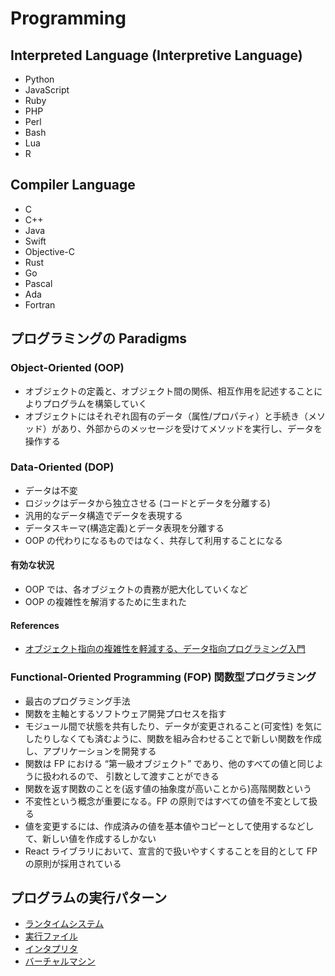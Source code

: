 # Programming

## Interpreted Language (Interpretive Language)

- Python
- JavaScript
- Ruby
- PHP
- Perl
- Bash
- Lua
- R

## Compiler Language

- C
- C++
- Java
- Swift
- Objective-C
- Rust
- Go
- Pascal
- Ada
- Fortran

## プログラミングの Paradigms

### Object-Oriented (OOP)

- オブジェクトの定義と、オブジェクト間の関係、相互作用を記述することによりプログラムを構築していく
- オブジェクトにはそれぞれ固有のデータ（属性/プロパティ）と手続き（メソッド）があり、外部からのメッセージを受けてメソッドを実行し、データを操作する

### Data-Oriented (DOP)

- データは不変
- ロジックはデータから独立させる (コードとデータを分離する)
- 汎用的なデータ構造でデータを表現する
- データスキーマ(構造定義)とデータ表現を分離する
- OOP の代わりになるものではなく、共存して利用することになる

#### 有効な状況

- OOP では、各オブジェクトの責務が肥大化していくなど
- OOP の複雑性を解消するために生まれた

#### References

- [オブジェクト指向の複雑性を軽減する、データ指向プログラミング入門](https://zenn.dev/chillnn_tech/articles/e78a76f94ad45a)

### Functional-Oriented Programming (FOP) 関数型プログラミング

- 最古のプログラミング手法
- 関数を主軸とするソフトウェア開発プロセスを指す
- モジュール間で状態を共有したり、データが変更されること(可変性) を気にしたりしなくても済むように、関数を組み合わせることで新しい関数を作成し、アプリケーションを開発する
- 関数は FP における “第一級オブジェクト” であり、他のすべての値と同じように扱われるので、 引数として渡すことができる
- 関数を返す関数のことを(返す値の抽象度が高いことから)高階関数という
- 不変性という概念が重要になる。FP の原則ではすべての値を不変として扱る
- 値を変更するには、作成済みの値を基本値やコピーとして使用するなどして、新しい値を作成するしかない
- React ライブラリにおいて、宣言的で扱いやすくすることを目的として FP の原則が採用されている

## プログラムの実行パターン

- [ランタイムシステム](https://ja.wikipedia.org/wiki/%E3%83%A9%E3%83%B3%E3%82%BF%E3%82%A4%E3%83%A0%E3%82%B7%E3%82%B9%E3%83%86%E3%83%A0)
- [実行ファイル](https://ja.wikipedia.org/wiki/%E5%AE%9F%E8%A1%8C%E3%83%95%E3%82%A1%E3%82%A4%E3%83%AB)
- [インタプリタ](https://ja.wikipedia.org/wiki/%E3%82%A4%E3%83%B3%E3%82%BF%E3%83%97%E3%83%AA%E3%82%BF)
- [バーチャルマシン](https://ja.wikipedia.org/wiki/%E4%BB%AE%E6%83%B3%E6%A9%9F%E6%A2%B0)
